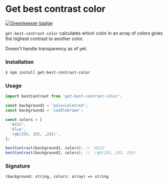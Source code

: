 # Get best contrast color

[![Greenkeeper badge](https://badges.greenkeeper.io/misund/get-best-contrast-color.svg)](https://greenkeeper.io/)

`get-best-contrast-color` calculates which color in an array of colors gives the highest contrast to another color.

Doesn't handle transparency as of yet.

### Installation
```sh
$ npm install get-best-contrast-color
```

### Usage
```js
import bestContrast from 'get-best-contrast-color';

const background1 = 'palevioletred';
const background2 = 'saddlebrown';

const colors = [
  '#222',
  'blue',
  'rgb(255, 255, ,255)',
];

bestContrast(background1, colors); // '#222'
bestContrast(background2, colors); // 'rgb(255, 255, 255)'
```

### Signature
```(background: string, colors: array) => string```
